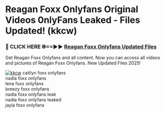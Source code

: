 # Reagan Foxx Onlyfans Original Videos 0nlyFans Leaked - Files Updated! (kkcw)

<h3>🔴 CLICK HERE 🌐==►► <a href="https://tinyurl.com/x26r9saj" rel="nofollow">Reagan Foxx Onlyfans Updated Files</a></h3>

Get Reagan Foxx Onlyfans and all content. Now you can access all videos and pictures of Reagan Foxx Onlyfans. New Updated Files 2025!

[![kkcw](https://i.imgur.com/LkgZPqh.gif)](https://tinyurl.com/x26r9saj)
caitlyn foxx onlyfans<br>
nadia foxx onlyfans<br>
lena foxx onlyfans<br>
breezy foxx onlyfans<br>
nadia foxx onlyfans leak<br>
nadia foxx onlyfans leaked<br>
jayla foxx onlyfans